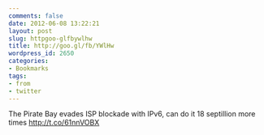 ```yaml
---
comments: false
date: 2012-06-08 13:22:21
layout: post
slug: httpgoo-glfbywlhw
title: http://goo.gl/fb/YWlHw
wordpress_id: 2650
categories:
- Bookmarks
tags:
- from
- twitter
---
```


The Pirate Bay evades ISP blockade with IPv6, can do it 18 septillion more times http://t.co/61nnVOBX
